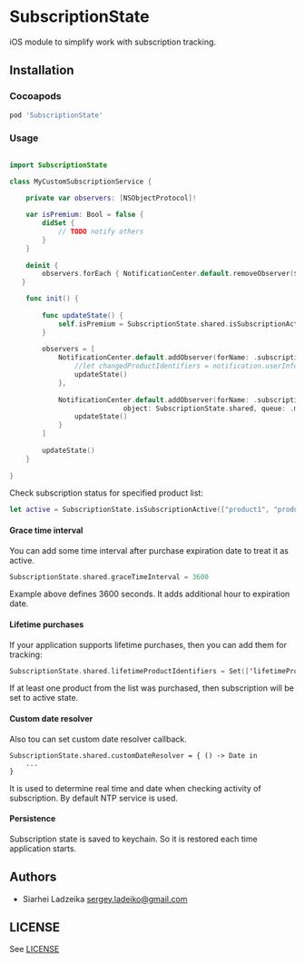 # SubscriptionState

iOS module to simplify work with subscription tracking.

## Installation

### Cocoapods

```ruby
pod 'SubscriptionState'
```

### Usage

```swift

import SubscriptionState

class MyCustomSubscriptionService {

	private var observers: [NSObjectProtocol]!
	
	var isPremium: Bool = false {
		didSet {
			// TODO notify others
		}
	}
			
	deinit {
        observers.forEach { NotificationCenter.default.removeObserver($0) }
   }

	func init() {
		
		func updateState() {
			self.isPremium = SubscriptionState.shared.isSubscriptionActive()
		}
		
		observers = [
			NotificationCenter.default.addObserver(forName: .subscriptionSomeStateDidChange, 									object: SubscriptionState.shared, queue: .main) { (notification) in
				//let changedProductIdentifiers = notification.userInfo?[SubscriptionState.subscriptionSomeStateDidChangeProductsKey] as? [String]
				updateState()
			},
		
			NotificationCenter.default.addObserver(forName: .subscriptionTotalStateDidChange,
							object: SubscriptionState.shared, queue: .main) { (_) in
				updateState()	
			}
		]
		
		updateState()
	}
	
}

```

Check subscription status for specified product list:

```swift
let active = SubscriptionState.isSubscriptionActive(["product1", "product2"])
```

#### Grace time interval

You can add some time interval after purchase expiration date to treat it as active.

```swift
SubscriptionState.shared.graceTimeInterval = 3600
```

Example above defines 3600 seconds. It adds additional hour to expiration date.

#### Lifetime purchases

If your application supports lifetime purchases, then you can add them for tracking:

```swift
SubscriptionState.shared.lifetimeProductIdentifiers = Set(['lifetimeProduct1'])
```

If at least one product from the list was purchased, then subscription will be set to active state.

#### Custom date resolver

Also tou can set custom date resolver callback. 

```
SubscriptionState.shared.customDateResolver = { () -> Date in 
	...
}
```

It is used to determine real time and date when checking activity of subscription.
By default NTP service is used.

#### Persistence

Subscription state is saved to keychain. So it is restored each time application starts.

## Authors

* Siarhei Ladzeika <sergey.ladeiko@gmail.com>

## LICENSE

See [LICENSE](LICENSE)
